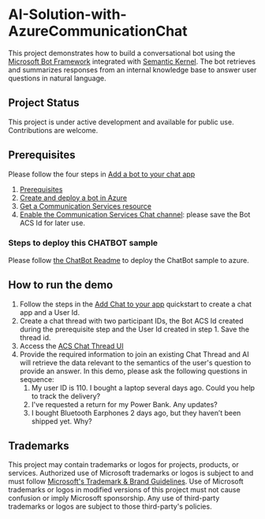 # AI-Solution-with-AzureCommunicationChat

This project demonstrates how to build a conversational bot using the [Microsoft Bot Framework](https://dev.botframework.com) integrated with [Semantic Kernel](https://github.com/microsoft/semantic-kernel). The bot retrieves and summarizes responses from an internal knowledge base to answer user questions in natural language.

## Project Status

This project is under active development and available for public use. Contributions are welcome.

## Prerequisites

Please follow the four steps in [Add a bot to your chat app](https://learn.microsoft.com/en-us/azure/communication-services/quickstarts/chat/quickstart-botframework-integration#create-and-deploy-a-bot-in-azure)

1. [Prerequisites](https://learn.microsoft.com/en-us/azure/communication-services/quickstarts/chat/quickstart-botframework-integration#prerequisites)
2. [Create and deploy a bot in Azure](https://learn.microsoft.com/en-us/azure/communication-services/quickstarts/chat/quickstart-botframework-integration#create-and-deploy-a-bot-in-azure)
3. [Get a Communication Services resource](https://learn.microsoft.com/en-us/azure/communication-services/quickstarts/chat/quickstart-botframework-integration#get-a-communication-services-resource)
4. [Enable the Communication Services Chat channel](https://learn.microsoft.com/en-us/azure/communication-services/quickstarts/chat/quickstart-botframework-integration#enable-the-communication-services-chat-channel): please save the Bot ACS Id for later use.

### Steps to deploy this CHATBOT sample
Please follow [the ChatBot Readme](./ChatBot/README.md) to deploy the ChatBot sample to azure.


## How to run the demo
1. Follow the steps in the [Add Chat to your app](https://learn.microsoft.com/en-us/azure/communication-services/quickstarts/chat/get-started?pivots=programming-language-csharp&tabs=windows) quickstart to create a chat app and a User Id.
2. Create a chat thread with two participant IDs, the Bot ACS Id created during the prerequisite step and the User Id created in step 1. Save the thread id.
3. Access the [ACS Chat Thread UI](https://azure.github.io/communication-ui-library/?path=/story/composites-chatcomposite-join-existing-chat-thread--join-existing-chat-thread)
4. Provide the required information to join an existing Chat Thread and AI will retrieve the data relevant to the semantics of the user's question to provide an answer.  In this demo, please ask the following questions in sequence:
   1. My user ID is 110. I bought a laptop several days ago. Could you help to track the delivery?
   2. I've requested a return for my Power Bank. Any updates?
   3. I bought Bluetooth Earphones 2 days ago, but they haven’t been shipped yet. Why?

## Trademarks

This project may contain trademarks or logos for projects, products, or services. Authorized use of Microsoft 
trademarks or logos is subject to and must follow 
[Microsoft's Trademark & Brand Guidelines](https://www.microsoft.com/en-us/legal/intellectualproperty/trademarks/usage/general).
Use of Microsoft trademarks or logos in modified versions of this project must not cause confusion or imply Microsoft sponsorship.
Any use of third-party trademarks or logos are subject to those third-party's policies.
